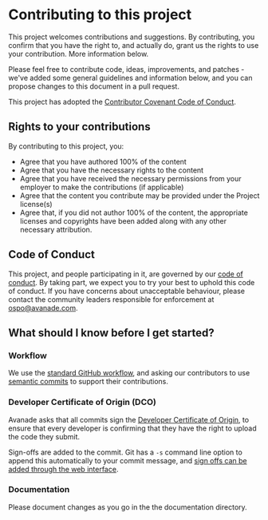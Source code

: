 # Contributing to this project

This project welcomes contributions and suggestions. By contributing, you confirm that you have the right to, and actually do, grant us the rights to use your contribution. More information below.

Please feel free to contribute code, ideas, improvements, and patches - we've added some general guidelines and information below, and you can propose changes to this document in a pull request.

This project has adopted the [Contributor Covenant Code of Conduct](https://avanade.github.io/code-of-conduct/).


## Rights to your contributions
By contributing to this project, you:
- Agree that you have authored 100% of the content
- Agree that you have the necessary rights to the content
- Agree that you have received the necessary permissions from your employer to make the contributions (if applicable)
- Agree that the content you contribute may be provided under the Project license(s)
- Agree that, if you did not author 100% of the content, the appropriate licenses and copyrights have been added along with any other necessary attribution.

## Code of Conduct
This project, and people participating in it, are governed by our [code of conduct](https://avanade.github.io/code-of-conduct/). By taking part, we expect you to try your best to uphold this code of conduct. If you have concerns about unacceptable behaviour, please contact the community leaders responsible for enforcement at
[ospo@avanade.com](ospo@avanade.com).

## What should I know before I get started?
### Workflow
We use the [standard GitHub workflow](https://guides.github.com/introduction/flow/), and asking our contributors to use [semantic commits](https://nitayneeman.com/posts/understanding-semantic-commit-messages-using-git-and-angular/#common-types) to support their contributions.

### Developer Certificate of Origin (DCO)
Avanade asks that all commits sign the [Developer Certificate of Origin](https://developercertificate.org/), to ensure that every developer is confirming that they have the right to upload the code they submit.

Sign-offs are added to the commit. Git has a  `-s` command line option to append this automatically to your commit message, and [sign offs can be added through the web interface](https://github.blog/changelog/2022-06-08-admins-can-require-sign-off-on-web-based-commits/).

### Documentation
Please document changes as you go in the the documentation directory.
